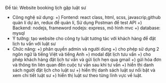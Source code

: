 Đề tài: Website booking lịch gặp luật sư

- Công nghệ sử dụng: +) Fontend: react class, html, scss, javascrip,github quản lí dự án,  redux để quản lí, Sử dụng Postman để test API
                     +) Backend: nodejs, frameword nodejs: express, mô hình mvc
                     +) database: mysql
- Ý tưởng: tạo website cho công ty luật tương tác với khách hàng để đặt lịch tu vấn với luật sư
- Chức năng: 
      +) phân quyền admin và người dùng
      +) cho phép sử dụng 2 ngôn ngữ là tiếng Việt và tiếng Anh
      +) modal đặt lịch tưu vấn
      +) cho phép khách hàng đặt lịch tư vấn và gửi lịch hẹn qua gmail
      +) gửi hóa đơn và thông tin liên quan đến cuộc tư vấn sau khi tư vấn 
      +) hiển thi danh sách người đặt lịch cho luật sư
      +) hiển thị danh sách luật sư nổi bật và xem chi tiết luật sư
      +) hiển thị luật sư theo từng lĩnh vực về luật.
